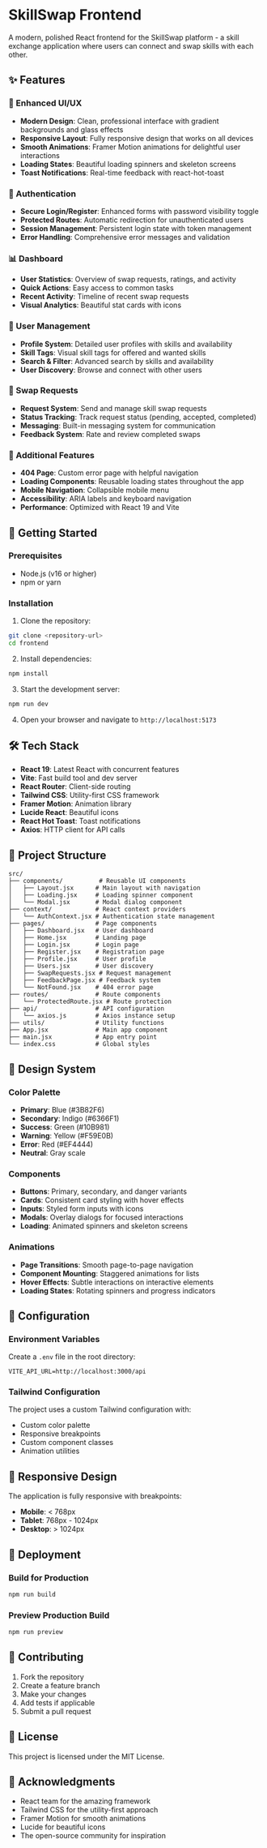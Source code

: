 # SkillSwap Frontend

A modern, polished React frontend for the SkillSwap platform - a skill exchange application where users can connect and swap skills with each other.

## ✨ Features

### 🎨 Enhanced UI/UX
- **Modern Design**: Clean, professional interface with gradient backgrounds and glass effects
- **Responsive Layout**: Fully responsive design that works on all devices
- **Smooth Animations**: Framer Motion animations for delightful user interactions
- **Loading States**: Beautiful loading spinners and skeleton screens
- **Toast Notifications**: Real-time feedback with react-hot-toast

### 🔐 Authentication
- **Secure Login/Register**: Enhanced forms with password visibility toggle
- **Protected Routes**: Automatic redirection for unauthenticated users
- **Session Management**: Persistent login state with token management
- **Error Handling**: Comprehensive error messages and validation

### 📊 Dashboard
- **User Statistics**: Overview of swap requests, ratings, and activity
- **Quick Actions**: Easy access to common tasks
- **Recent Activity**: Timeline of recent swap requests
- **Visual Analytics**: Beautiful stat cards with icons

### 👥 User Management
- **Profile System**: Detailed user profiles with skills and availability
- **Skill Tags**: Visual skill tags for offered and wanted skills
- **Search & Filter**: Advanced search by skills and availability
- **User Discovery**: Browse and connect with other users

### 💬 Swap Requests
- **Request System**: Send and manage skill swap requests
- **Status Tracking**: Track request status (pending, accepted, completed)
- **Messaging**: Built-in messaging system for communication
- **Feedback System**: Rate and review completed swaps

### 🎯 Additional Features
- **404 Page**: Custom error page with helpful navigation
- **Loading Components**: Reusable loading states throughout the app
- **Mobile Navigation**: Collapsible mobile menu
- **Accessibility**: ARIA labels and keyboard navigation
- **Performance**: Optimized with React 19 and Vite

## 🚀 Getting Started

### Prerequisites
- Node.js (v16 or higher)
- npm or yarn

### Installation

1. Clone the repository:
```bash
git clone <repository-url>
cd frontend
```

2. Install dependencies:
```bash
npm install
```

3. Start the development server:
```bash
npm run dev
```

4. Open your browser and navigate to `http://localhost:5173`

## 🛠️ Tech Stack

- **React 19**: Latest React with concurrent features
- **Vite**: Fast build tool and dev server
- **React Router**: Client-side routing
- **Tailwind CSS**: Utility-first CSS framework
- **Framer Motion**: Animation library
- **Lucide React**: Beautiful icons
- **React Hot Toast**: Toast notifications
- **Axios**: HTTP client for API calls

## 📁 Project Structure

```
src/
├── components/          # Reusable UI components
│   ├── Layout.jsx      # Main layout with navigation
│   ├── Loading.jsx     # Loading spinner component
│   └── Modal.jsx       # Modal dialog component
├── context/            # React context providers
│   └── AuthContext.jsx # Authentication state management
├── pages/              # Page components
│   ├── Dashboard.jsx   # User dashboard
│   ├── Home.jsx        # Landing page
│   ├── Login.jsx       # Login page
│   ├── Register.jsx    # Registration page
│   ├── Profile.jsx     # User profile
│   ├── Users.jsx       # User discovery
│   ├── SwapRequests.jsx # Request management
│   ├── FeedbackPage.jsx # Feedback system
│   └── NotFound.jsx    # 404 error page
├── routes/             # Route components
│   └── ProtectedRoute.jsx # Route protection
├── api/                # API configuration
│   └── axios.js        # Axios instance setup
├── utils/              # Utility functions
├── App.jsx             # Main app component
├── main.jsx            # App entry point
└── index.css           # Global styles
```

## 🎨 Design System

### Color Palette
- **Primary**: Blue (#3B82F6)
- **Secondary**: Indigo (#6366F1)
- **Success**: Green (#10B981)
- **Warning**: Yellow (#F59E0B)
- **Error**: Red (#EF4444)
- **Neutral**: Gray scale

### Components
- **Buttons**: Primary, secondary, and danger variants
- **Cards**: Consistent card styling with hover effects
- **Inputs**: Styled form inputs with icons
- **Modals**: Overlay dialogs for focused interactions
- **Loading**: Animated spinners and skeleton screens

### Animations
- **Page Transitions**: Smooth page-to-page navigation
- **Component Mounting**: Staggered animations for lists
- **Hover Effects**: Subtle interactions on interactive elements
- **Loading States**: Rotating spinners and progress indicators

## 🔧 Configuration

### Environment Variables
Create a `.env` file in the root directory:
```env
VITE_API_URL=http://localhost:3000/api
```

### Tailwind Configuration
The project uses a custom Tailwind configuration with:
- Custom color palette
- Responsive breakpoints
- Custom component classes
- Animation utilities

## 📱 Responsive Design

The application is fully responsive with breakpoints:
- **Mobile**: < 768px
- **Tablet**: 768px - 1024px
- **Desktop**: > 1024px

## 🚀 Deployment

### Build for Production
```bash
npm run build
```

### Preview Production Build
```bash
npm run preview
```

## 🤝 Contributing

1. Fork the repository
2. Create a feature branch
3. Make your changes
4. Add tests if applicable
5. Submit a pull request

## 📄 License

This project is licensed under the MIT License.

## 🙏 Acknowledgments

- React team for the amazing framework
- Tailwind CSS for the utility-first approach
- Framer Motion for smooth animations
- Lucide for beautiful icons
- The open-source community for inspiration
